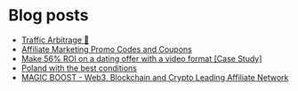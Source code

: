 # Blog posts
<!-- BLOG-POST-LIST:START -->
- [Traffic Arbitrage 🚀](https://afflift.com/f/threads/traffic-arbitrage-%F0%9F%9A%80.10641/)
- [Affiliate Marketing Promo Codes and Coupons](https://afflift.com/f/threads/affiliate-marketing-promo-codes-and-coupons.587/)
- [Make 56% ROI on a dating offer with a video format [Case Study]](https://afflift.com/f/threads/make-56-roi-on-a-dating-offer-with-a-video-format-case-study.10649/)
- [Poland with the best conditions](https://afflift.com/f/threads/poland-with-the-best-conditions.10648/)
- [MAGIC BOOST - Web3, Blockchain and Crypto Leading Affiliate Network](https://afflift.com/f/threads/magic-boost-web3-blockchain-and-crypto-leading-affiliate-network.10508/)
<!-- BLOG-POST-LIST:END -->
